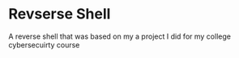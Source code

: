 # Revserse Shell

A reverse shell that was based on my a project I did for my college cybersecuirty course
